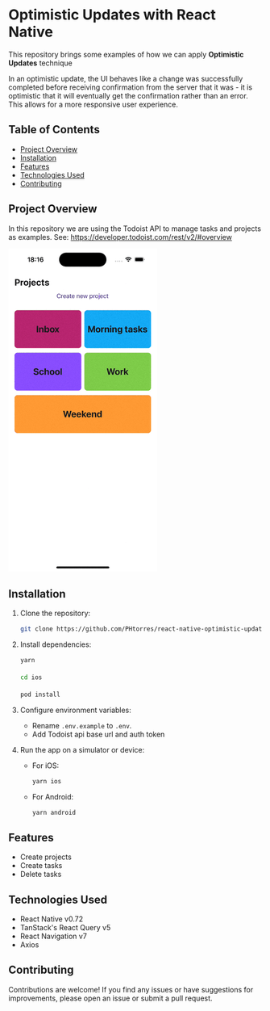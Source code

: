 # Optimistic Updates with React Native

This repository brings some examples of how we can apply **Optimistic Updates** technique

In an optimistic update, the UI behaves like a change was successfully completed before receiving confirmation from the server that it was - it is optimistic that it will eventually get the confirmation rather than an error. This allows for a more responsive user experience.

## Table of Contents

- [Project Overview](#project-overview)
- [Installation](#installation)
- [Features](#features)
- [Technologies Used](#technologies-used)
- [Contributing](#contributing)

## Project Overview

In this repository we are using the Todoist API to manage tasks and projects as examples.
See: https://developer.todoist.com/rest/v2/#overview

![](demo.gif)

## Installation

1. Clone the repository:

   ```bash
   git clone https://github.com/PHtorres/react-native-optimistic-updates-example
   ```

2. Install dependencies:

   ```bash
   yarn

   cd ios

   pod install
   ```

3. Configure environment variables:

   - Rename `.env.example` to `.env`.
   - Add Todoist api base url and auth token


4. Run the app on a simulator or device:

   - For iOS:

     ```bash
     yarn ios
     ```

   - For Android:

     ```bash
     yarn android
     ```


## Features

- Create projects
- Create tasks
- Delete tasks

## Technologies Used

- React Native v0.72
- TanStack's React Query v5
- React Navigation v7
- Axios

## Contributing

Contributions are welcome! If you find any issues or have suggestions for improvements, please open an issue or submit a pull request.
